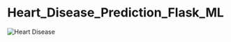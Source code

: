 # Heart_Disease_Prediction_Flask_ML
![Heart Disease](https://user-images.githubusercontent.com/61928905/166230556-455a4cf6-859b-4467-a106-fd0939a1fd6d.png)
